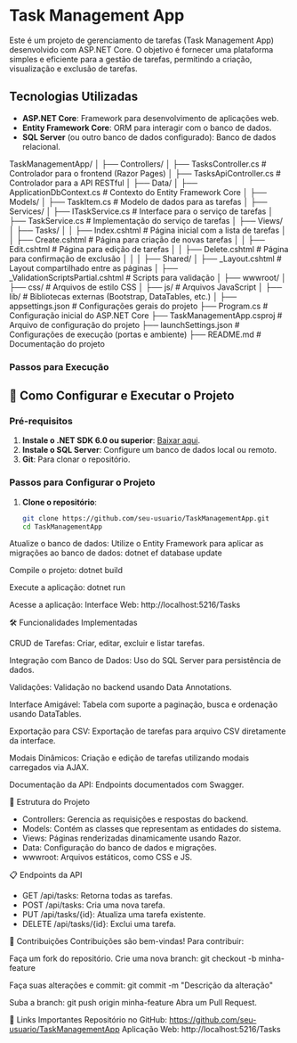# Task Management App

Este é um projeto de gerenciamento de tarefas (Task Management App) desenvolvido com ASP.NET Core. O objetivo é fornecer uma plataforma simples e eficiente para a gestão de tarefas, permitindo a criação, visualização e exclusão de tarefas.

## Tecnologias Utilizadas
- **ASP.NET Core**: Framework para desenvolvimento de aplicações web.
- **Entity Framework Core**: ORM para interagir com o banco de dados.
- **SQL Server** (ou outro banco de dados configurado): Banco de dados relacional.

TaskManagementApp/
│
├── Controllers/
│   ├── TasksController.cs             # Controlador para o frontend (Razor Pages)
│   ├── TasksApiController.cs          # Controlador para a API RESTful
│
├── Data/
│   ├── ApplicationDbContext.cs        # Contexto do Entity Framework Core
│
├── Models/
│   ├── TaskItem.cs                    # Modelo de dados para as tarefas
│
├── Services/
│   ├── ITaskService.cs                # Interface para o serviço de tarefas
│   ├── TaskService.cs                 # Implementação do serviço de tarefas
│
├── Views/
│   ├── Tasks/
│   │   ├── Index.cshtml               # Página inicial com a lista de tarefas
│   │   ├── Create.cshtml              # Página para criação de novas tarefas
│   │   ├── Edit.cshtml                # Página para edição de tarefas
│   │   ├── Delete.cshtml              # Página para confirmação de exclusão
│   │
│   ├── Shared/
│       ├── _Layout.cshtml             # Layout compartilhado entre as páginas
│       ├── _ValidationScriptsPartial.cshtml # Scripts para validação
│
├── wwwroot/
│   ├── css/                           # Arquivos de estilo CSS
│   ├── js/                            # Arquivos JavaScript
│   ├── lib/                           # Bibliotecas externas (Bootstrap, DataTables, etc.)
│
├── appsettings.json                   # Configurações gerais do projeto
├── Program.cs                         # Configuração inicial do ASP.NET Core
├── TaskManagementApp.csproj           # Arquivo de configuração do projeto
├── launchSettings.json                # Configurações de execução (portas e ambiente)
├── README.md                          # Documentação do projeto

### Passos para Execução

## 🚀 Como Configurar e Executar o Projeto

### Pré-requisitos

1. **Instale o .NET SDK 6.0 ou superior**: [Baixar aqui](https://dotnet.microsoft.com/download).
2. **Instale o SQL Server**: Configure um banco de dados local ou remoto.
3. **Git**: Para clonar o repositório.

### Passos para Configurar o Projeto

1. **Clone o repositório**:
   ```bash
   git clone https://github.com/seu-usuario/TaskManagementApp.git
   cd TaskManagementApp


Atualize o banco de dados: Utilize o Entity Framework para aplicar as migrações ao banco de dados:
dotnet ef database update

Compile o projeto:
dotnet build

Execute a aplicação:
dotnet run

Acesse a aplicação:
Interface Web: http://localhost:5216/Tasks

🛠 Funcionalidades Implementadas

CRUD de Tarefas:
Criar, editar, excluir e listar tarefas.

Integração com Banco de Dados:
Uso do SQL Server para persistência de dados.

Validações:
Validação no backend usando Data Annotations.

Interface Amigável:
Tabela com suporte a paginação, busca e ordenação usando DataTables.

Exportação para CSV:
Exportação de tarefas para arquivo CSV diretamente da interface.

Modais Dinâmicos:
Criação e edição de tarefas utilizando modais carregados via AJAX.

Documentação da API:
Endpoints documentados com Swagger.

📂 Estrutura do Projeto
- Controllers: Gerencia as requisições e respostas do backend.
- Models: Contém as classes que representam as entidades do sistema.
- Views: Páginas renderizadas dinamicamente usando Razor.
- Data: Configuração do banco de dados e migrações.
- wwwroot: Arquivos estáticos, como CSS e JS.

📋 Endpoints da API
- GET /api/tasks: Retorna todas as tarefas.
- POST /api/tasks: Cria uma nova tarefa.
- PUT /api/tasks/{id}: Atualiza uma tarefa existente.
- DELETE /api/tasks/{id}: Exclui uma tarefa.

🌟 Contribuições
Contribuições são bem-vindas! Para contribuir:

Faça um fork do repositório.
Crie uma nova branch:
git checkout -b minha-feature

Faça suas alterações e commit:
git commit -m "Descrição da alteração"

Suba a branch:
git push origin minha-feature
Abra um Pull Request.

🔗 Links Importantes
Repositório no GitHub: https://github.com/seu-usuario/TaskManagementApp
Aplicação Web: http://localhost:5216/Tasks




